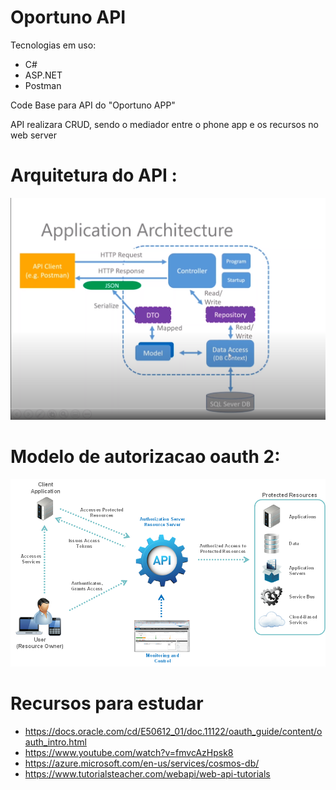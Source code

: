 # Oportuno API

Tecnologias em uso:
  - C#
  - ASP.NET
  - Postman


Code Base para API do "Oportuno APP"



API realizara CRUD, sendo o mediador entre o phone app e os recursos no web server

# Arquitetura do API :

![Test Image 1](ARCHITECTURE.PNG)


# Modelo de autorizacao oauth 2:

![Test Image 2](oauth_gateway.png)


# Recursos para estudar
- https://docs.oracle.com/cd/E50612_01/doc.11122/oauth_guide/content/oauth_intro.html
- https://www.youtube.com/watch?v=fmvcAzHpsk8
- https://azure.microsoft.com/en-us/services/cosmos-db/
- https://www.tutorialsteacher.com/webapi/web-api-tutorials
